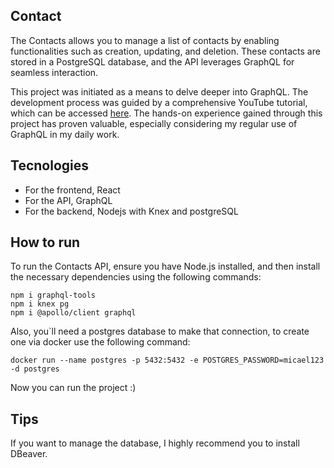 ## Contact

The Contacts allows you to manage a list of contacts by enabling functionalities such as creation, updating, and deletion. These contacts are stored in a PostgreSQL database, and the API leverages GraphQL for seamless interaction.

This project was initiated as a means to delve deeper into GraphQL. The development process was guided by a comprehensive YouTube tutorial, which can be accessed [here](https://www.youtube.com/watch?v=j0wsF6RD-QE&list=PLK5FPzMuRKlyeZYiJNA54j4lpfxHGlz0j&index=33). The hands-on experience gained through this project has proven valuable, especially considering my regular use of GraphQL in my daily work.

## Tecnologies

* For the frontend, React
* For the API, GraphQL
* For the backend, Nodejs with Knex and postgreSQL

## How to run

To run the Contacts API, ensure you have Node.js installed, and then install the necessary dependencies using the following commands:

```
npm i graphql-tools
npm i knex pg
npm i @apollo/client graphql
```

Also, you`ll need a postgres database to make that connection, to create one via docker use the following command:
```
docker run --name postgres -p 5432:5432 -e POSTGRES_PASSWORD=micael123 -d postgres
```
Now you can run the project :)

## Tips
If you want to manage the database, I highly recommend you to install DBeaver.
